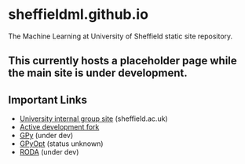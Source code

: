 # sheffieldml.github.io

The Machine Learning at University of Sheffield static site repository.

## This currently hosts a placeholder page while the main site is under development.

## Important Links
- [University internal group site](https://www.sheffield.ac.uk/dcs/research/groups/machine-learning) (sheffield.ac.uk)
- [Active development fork](https://github.com/wilocw/sheffieldml.github.io)
- [GPy](https://sheffieldml.github.io/GPy/) (under dev)
- [GPyOpt](https://sheffieldml.github.io/GPyOpt) (status unknown)
- [RODA](https://github.com/RodentDataAnalytics) (under dev)
